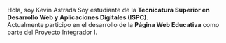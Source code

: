 Hola, soy Kevin Astrada
Soy estudiante de la **Tecnicatura Superior en Desarrollo Web y Aplicaciones Digitales (ISPC)**.  
Actualmente participo en el desarrollo de la **Página Web Educativa** como parte del Proyecto Integrador I.